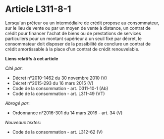# Article L311-8-1

Lorsqu'un prêteur ou un intermédiaire de crédit propose au consommateur, sur le lieu de vente ou par un moyen de vente à
distance, un contrat de crédit pour financer l'achat de biens ou de prestations de services particuliers pour un montant
supérieur à un seuil fixé par décret, le consommateur doit disposer de la possibilité de conclure un contrat de crédit
amortissable à la place d'un contrat de crédit renouvelable.

**Liens relatifs à cet article**

_Cité par_:

  - Décret n°2010-1462 du 30 novembre 2010 (V)
  - Décret n°2015-293 du 16 mars 2015 (V)
  - Code de la consommation - art. D311-10-1 (Ab)
  - Code de la consommation - art. L311-49 (VT)

_Abrogé par_:

  - Ordonnance n°2016-301 du 14 mars 2016 - art. 34 (V)

_Nouveaux textes_:

  - Code de la consommation - art. L312-62 (V)
